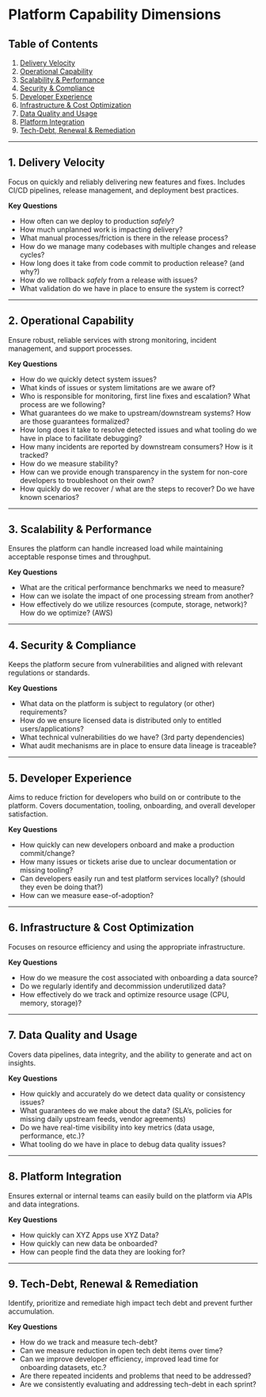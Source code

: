 # Platform Capability Dimensions

## Table of Contents
1. [Delivery Velocity](#1-delivery-velocity)
2. [Operational Capability](#2-operational-capability)
3. [Scalability & Performance](#3-scalability--performance)
4. [Security & Compliance](#4-security--compliance)
5. [Developer Experience](#5-developer-experience)
6. [Infrastructure & Cost Optimization](#6-infrastructure--cost-optimization)
7. [Data Quality and Usage](#7-data-quality-and-usage)
8. [Platform Integration](#8-platform-integration)
9. [Tech-Debt, Renewal & Remediation](#9-tech-debt-renewal--remediation)

---

## 1. Delivery Velocity
Focus on quickly and reliably delivering new features and fixes. Includes CI/CD pipelines, release management, and deployment best practices.

**Key Questions**
- How often can we deploy to production *safely*?
- How much unplanned work is impacting delivery?
- What manual processes/friction is there in the release process?
- How do we manage many codebases with multiple changes and release cycles?
- How long does it take from code commit to production release? (and why?)
- How do we rollback *safely* from a release with issues?
- What validation do we have in place to ensure the system is correct?

---

## 2. Operational Capability
Ensure robust, reliable services with strong monitoring, incident management, and support processes.

**Key Questions**
- How do we quickly detect system issues?
- What kinds of issues or system limitations are we aware of?
- Who is responsible for monitoring, first line fixes and escalation? What process are we following?
- What guarantees do we make to upstream/downstream systems? How are those guarantees formalized?
- How long does it take to resolve detected issues and what tooling do we have in place to facilitate debugging?
- How many incidents are reported by downstream consumers? How is it tracked?
- How do we measure stability?
- How can we provide enough transparency in the system for non-core developers to troubleshoot on their own?
- How quickly do we recover / what are the steps to recover? Do we have known scenarios?

---

## 3. Scalability & Performance
Ensures the platform can handle increased load while maintaining acceptable response times and throughput.

**Key Questions**
- What are the critical performance benchmarks we need to measure?
- How can we isolate the impact of one processing stream from another?
- How effectively do we utilize resources (compute, storage, network)? How do we optimize? (AWS)

---

## 4. Security & Compliance
Keeps the platform secure from vulnerabilities and aligned with relevant regulations or standards.

**Key Questions**
- What data on the platform is subject to regulatory (or other) requirements?
- How do we ensure licensed data is distributed only to entitled users/applications?
- What technical vulnerabilities do we have? (3rd party dependencies)
- What audit mechanisms are in place to ensure data lineage is traceable?

---

## 5. Developer Experience
Aims to reduce friction for developers who build on or contribute to the platform. Covers documentation, tooling, onboarding, and overall developer satisfaction.

**Key Questions**
- How quickly can new developers onboard and make a production commit/change?
- How many issues or tickets arise due to unclear documentation or missing tooling?
- Can developers easily run and test platform services locally? (should they even be doing that?)
- How can we measure ease-of-adoption?

---

## 6. Infrastructure & Cost Optimization
Focuses on resource efficiency and using the appropriate infrastructure.

**Key Questions**
- How do we measure the cost associated with onboarding a data source?
- Do we regularly identify and decommission underutilized data?
- How effectively do we track and optimize resource usage (CPU, memory, storage)?

---

## 7. Data Quality and Usage
Covers data pipelines, data integrity, and the ability to generate and act on insights.

**Key Questions**
- How quickly and accurately do we detect data quality or consistency issues?
- What guarantees do we make about the data? (SLA’s, policies for missing daily upstream feeds, vendor agreements)
- Do we have real-time visibility into key metrics (data usage, performance, etc.)?
- What tooling do we have in place to debug data quality issues?

---

## 8. Platform Integration
Ensures external or internal teams can easily build on the platform via APIs and data integrations.

**Key Questions**
- How quickly can XYZ Apps use XYZ Data?
- How quickly can new data be onboarded?
- How can people find the data they are looking for?

---

## 9. Tech-Debt, Renewal & Remediation
Identify, prioritize and remediate high impact tech debt and prevent further accumulation.

**Key Questions**
- How do we track and measure tech-debt?
- Can we measure reduction in open tech debt items over time?
- Can we improve developer efficiency, improved lead time for onboarding datasets, etc.?
- Are there repeated incidents and problems that need to be addressed?
- Are we consistently evaluating and addressing tech-debt in each sprint?
